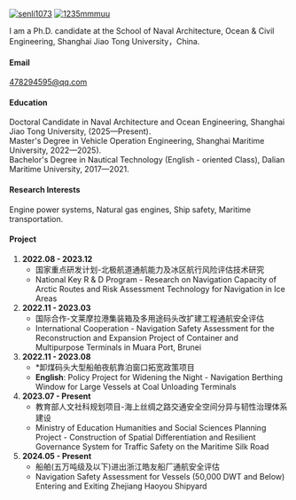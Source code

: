 

[![senli1073](https://img.shields.io/badge/senli1073-github-blue?logo=github)](https://github.com/senli1073)
[![1235mmmuu](https://img.shields.io/badge/1235mmmuu-github-blue?logo=github)](https://github.com/1235mmmuu)

I am a Ph.D. candidate at the School of Naval Architecture, Ocean & Civil Engineering, Shanghai Jiao Tong University，China.

#### Email
478294595@qq.com

#### Education
Doctoral Candidate in Naval Architecture and Ocean Engineering, Shanghai Jiao Tong University, (2025—Present).\
Master's Degree in Vehicle Operation Engineering, Shanghai Maritime University, 2022—2025).\
Bachelor's Degree in Nautical Technology (English - oriented Class), Dalian Maritime University, 2017—2021.

#### Research Interests
Engine power systems, Natural gas engines, Ship safety, Maritime transportation.

#### Project
1. **2022.08 - 2023.12**
    - 国家重点研发计划-北极航道通航能力及冰区航行风险评估技术研究
    - National Key R & D Program - Research on Navigation Capacity of Arctic Routes and Risk Assessment Technology for Navigation in Ice Areas
2. **2022.11 - 2023.03**
    - 国际合作-文莱摩拉港集装箱及多用途码头改扩建工程通航安全评估
    - International Cooperation - Navigation Safety Assessment for the Reconstruction and Expansion Project of Container and Multipurpose Terminals in Muara Port, Brunei
3. **2022.11 - 2023.08**
    - *卸煤码头大型船舶夜航靠泊窗口拓宽政策项目
    - **English**: Policy Project for Widening the Night - Navigation Berthing Window for Large Vessels at Coal Unloading Terminals
4. **2023.07 - Present**
    - 教育部人文社科规划项目-海上丝绸之路交通安全空间分异与韧性治理体系建设
    - Ministry of Education Humanities and Social Sciences Planning Project - Construction of Spatial Differentiation and Resilient Governance System for Traffic Safety on the Maritime Silk Road
5. **2024.05 - Present**
    - 船舶(五万吨级及以下)进出浙江皓友船厂通航安全评估
    - Navigation Safety Assessment for Vessels (50,000 DWT and Below) Entering and Exiting Zhejiang Haoyou Shipyard 
